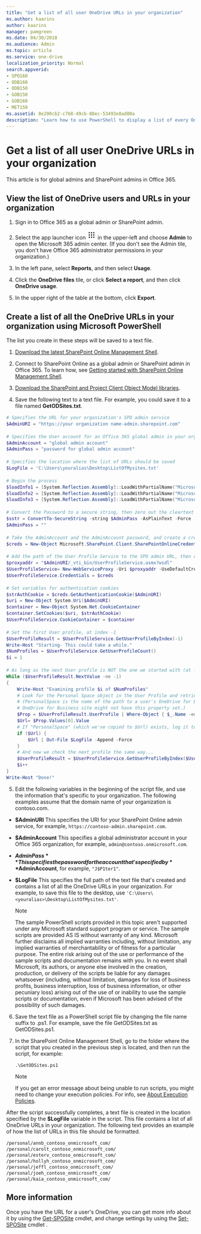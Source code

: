 ```yaml
---
title: "Get a list of all user OneDrive URLs in your organization"
ms.author: kaarins
author: kaarins
manager: pamgreen
ms.date: 04/30/2018
ms.audience: Admin
ms.topic: article
ms.service: one-drive
localization_priority: Normal
search.appverid:
- SPO160
- ODB160
- ODB150
- GOB150
- GOB160
- MET150
ms.assetid: 8e200cb2-c768-49cb-88ec-53493e8ad80a
description: "Learn how to use PowerShell to display a list of every OneDrive in your organization."
---
```


# Get a list of all user OneDrive URLs in your organization

This article is for global admins and SharePoint admins in Office 365.
  
## View the list of OneDrive users and URLs in your organization

1. Sign in to Office 365 as a global admin or SharePoint admin.
    
2. Select the app launcher icon ![The app launcher icon in Office 365](media/e5aee650-c566-4100-aaad-4cc2355d909f.png) in the upper-left and choose **Admin** to open the Microsoft 365 admin center. (If you don't see the Admin tile, you don't have Office 365 administrator permissions in your organization.) 
    
3. In the left pane, select **Reports**, and then select **Usage**.
    
4. Click the **OneDrive files** tile, or click **Select a report**, and then click **OneDrive usage**.
    
5. In the upper right of the table at the bottom, click **Export**.
    
## Create a list of all the OneDrive URLs in your organization using Microsoft PowerShell
<a name="BKMK_Step2"> </a>

The list you create in these steps will be saved to a text file.
  
1. [Download the latest SharePoint Online Management Shell](https://go.microsoft.com/fwlink/p/?LinkId=255251).
    
2. Connect to SharePoint Online as a global admin or SharePoint admin in Office 365. To learn how, see [Getting started with SharePoint Online Management Shell](/powershell/sharepoint/sharepoint-online/connect-sharepoint-online).
    
3. [Download the SharePoint and Project Client Object Model libraries](https://go.microsoft.com/fwlink/?linkid=872342).
    
4. Save the following text to a text file. For example, you could save it to a file named **GetODSites.txt**. 
    
  ```PowerShell
  # Specifies the URL for your organization's SPO admin service
  $AdminURI = "https://your organization name-admin.sharepoint.com"

  # Specifies the User account for an Office 365 global admin in your organization
  $AdminAccount = "global admin account"
  $AdminPass = "password for global admin account"

  # Specifies the location where the list of URLs should be saved
  $LogFile = 'C:\Users\youralias\Desktop\ListOfMysites.txt'

  # Begin the process
  $loadInfo1 = [System.Reflection.Assembly]::LoadWithPartialName("Microsoft.SharePoint.Client")
  $loadInfo2 = [System.Reflection.Assembly]::LoadWithPartialName("Microsoft.SharePoint.Client.Runtime")
  $loadInfo3 = [System.Reflection.Assembly]::LoadWithPartialName("Microsoft.SharePoint.Client.UserProfiles")

  # Convert the Password to a secure string, then zero out the cleartext version ;)
  $sstr = ConvertTo-SecureString -string $AdminPass -AsPlainText -Force
  $AdminPass = ""

  # Take the AdminAccount and the AdminAccount password, and create a credential
  $creds = New-Object Microsoft.SharePoint.Client.SharePointOnlineCredentials($AdminAccount, $sstr)

  # Add the path of the User Profile Service to the SPO admin URL, then create a new webservice proxy to access it
  $proxyaddr = "$AdminURI/_vti_bin/UserProfileService.asmx?wsdl"
  $UserProfileService= New-WebServiceProxy -Uri $proxyaddr -UseDefaultCredential False
  $UserProfileService.Credentials = $creds

  # Set variables for authentication cookies
  $strAuthCookie = $creds.GetAuthenticationCookie($AdminURI)
  $uri = New-Object System.Uri($AdminURI)
  $container = New-Object System.Net.CookieContainer
  $container.SetCookies($uri, $strAuthCookie)
  $UserProfileService.CookieContainer = $container
  
# Set the first User profile, at index -1
  $UserProfileResult = $UserProfileService.GetUserProfileByIndex(-1)
  Write-Host "Starting- This could take a while."
  $NumProfiles = $UserProfileService.GetUserProfileCount()
  $i = 1

  # As long as the next User profile is NOT the one we started with (at -1)...
  While ($UserProfileResult.NextValue -ne -1) 
  {
      Write-Host "Examining profile $i of $NumProfiles"
      # Look for the Personal Space object in the User Profile and retrieve it
      # (PersonalSpace is the name of the path to a user's OneDrive for Business site. Users who have not yet created a 
      # OneDrive for Business site might not have this property set.)
      $Prop = $UserProfileResult.UserProfile | Where-Object { $_.Name -eq "PersonalSpace" } 
      $Url= $Prop.Values[0].Value
      # If "PersonalSpace" (which we've copied to $Url) exists, log it to our file...
      if ($Url) {
          $Url | Out-File $LogFile -Append -Force
      }
      # And now we check the next profile the same way...
      $UserProfileResult = $UserProfileService.GetUserProfileByIndex($UserProfileResult.NextValue)
      $i++
  }
  Write-Host "Done!"
  ```

5. Edit the following variables in the beginning of the script file, and use the information that's specific to your organization. The following examples assume that the domain name of your organization is contoso.com.
    
  - **$AdminURI** This specifies the URI for your SharePoint Online admin service, for example,  `https://contoso-admin.sharepoint.com`.
    
  - **$AdminAccount** This specifies a global administrator account in your Office 365 organization, for example,  `admin@contoso.onmicrosoft.com`.
    
  - **$AdminPass** This specifies the password for the account that's specified by **$AdminAccount**, for example,  `"J$P1ter1"`.
    
  - **$LogFile** This specifies the full path of the text file that's created and contains a list of all the OneDrive URLs in your organization. For example, to save this file to the desktop, use  `'C:\Users\<youralias>\Desktop\ListOfMysites.txt'`. 
    
    > [!NOTE]
    > The sample PowerShell scripts provided in this topic aren't supported under any Microsoft standard support program or service. The sample scripts are provided AS IS without warranty of any kind. Microsoft further disclaims all implied warranties including, without limitation, any implied warranties of merchantability or of fitness for a particular purpose. The entire risk arising out of the use or performance of the sample scripts and documentation remains with you. In no event shall Microsoft, its authors, or anyone else involved in the creation, production, or delivery of the scripts be liable for any damages whatsoever (including, without limitation, damages for loss of business profits, business interruption, loss of business information, or other pecuniary loss) arising out of the use of or inability to use the sample scripts or documentation, even if Microsoft has been advised of the possibility of such damages. 
  
6. Save the text file as a PowerShell script file by changing the file name suffix to .ps1. For example, save the file GetODSites.txt as GetODSites.ps1.
    
7. In the SharePoint Online Management Shell, go to the folder where the script that you created in the previous step is located, and then run the script, for example:
    
      ```
      .\GetODSites.ps1
      ```

    > [!NOTE]
    > If you get an error message about being unable to run scripts, you might need to change your execution policies. For info, see [About Execution Policies](https://go.microsoft.com/fwlink/?linkid=869255). 
  
After the script successfully completes, a text file is created in the location specified by the **$LogFile** variable in the script. This file contains a list of all OneDrive URLs in your organization. The following text provides an example of how the list of URLs in this file should be formatted. 
  
```
/personal/annb_contoso_onmicrosoft_com/
/personal/carolt_contoso_onmicrosoft_com/
/personal/esterv_contoso_onmicrosoft_com/
/personal/hollyh_contoso_onmicrosoft_com/
/personal/jeffl_contoso_onmicrosoft_com/
/personal/joeh_contoso_onmicrosoft_com/
/personal/kaia_contoso_onmicrosoft_com/

```

## More information
<a name="BKMK_MoreInfo"> </a>

Once you have the URL for a user's OneDrive, you can get more info about it by using the [Get-SPOSite](https://go.microsoft.com/fwlink/?linkid=872326) cmdlet, and change settings by using the [Set-SPOSite](https://go.microsoft.com/fwlink/?linkid=872325) cmdlet . 
  

